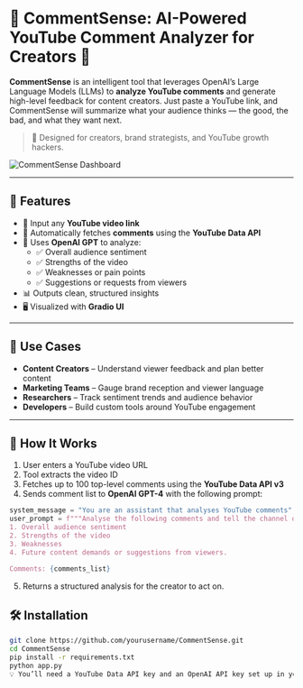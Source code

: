 # 🧠 CommentSense: AI-Powered YouTube Comment Analyzer for Creators 🎥

**CommentSense** is an intelligent tool that leverages OpenAI’s Large Language Models (LLMs) to **analyze YouTube comments** and generate high-level feedback for content creators. Just paste a YouTube link, and CommentSense will summarize what your audience thinks — the good, the bad, and what they want next.

> 📌 Designed for creators, brand strategists, and YouTube growth hackers.

![CommentSense Dashboard](screenshots/comment_dashboard.png)

---

## 🚀 Features

- 🔗 Input any **YouTube video link**
- 🤖 Automatically fetches **comments** using the **YouTube Data API**
- 🧠 Uses **OpenAI GPT** to analyze:
  - ✅ Overall audience sentiment
  - ✅ Strengths of the video
  - ✅ Weaknesses or pain points
  - ✅ Suggestions or requests from viewers
- 📊 Outputs clean, structured insights
- 🖥️ Visualized with **Gradio UI**

---

## 📌 Use Cases

- **Content Creators** – Understand viewer feedback and plan better content
- **Marketing Teams** – Gauge brand reception and viewer language
- **Researchers** – Track sentiment trends and audience behavior
- **Developers** – Build custom tools around YouTube engagement

---

## 🧠 How It Works

1. User enters a YouTube video URL  
2. Tool extracts the video ID  
3. Fetches up to 100 top-level comments using the **YouTube Data API v3**  
4. Sends comment list to **OpenAI GPT-4** with the following prompt:

```python
system_message = "You are an assistant that analyses YouTube comments"
user_prompt = f"""Analyse the following comments and tell the channel owner:
1. Overall audience sentiment
2. Strengths of the video
3. Weaknesses
4. Future content demands or suggestions from viewers.

Comments: {comments_list}
```
5. Returns a structured analysis for the creator to act on.

## 🛠️ Installation

```bash
git clone https://github.com/yourusername/CommentSense.git
cd CommentSense
pip install -r requirements.txt
python app.py
💡 You’ll need a YouTube Data API key and an OpenAI API key set up in your environment or a config file.
